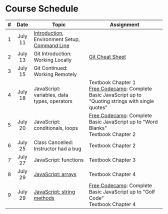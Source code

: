 # Course Schedule

| # |Date   | Topic  | Assignment  |
|:---:|:---:|---|---|
| 1 | July 11  | [Introduction](http://slides.com/aaronrobinson-1/introduction), Environment Setup, [Command Line](http://slides.com/aaronrobinson-1/intro-to-the-mac)  |   |
| 2 | July 13  | Git Introduction: Working Locally | [Git Cheat Sheet](https://education.github.com/git-cheat-sheet-education.pdf)|
| 3 | July 15  | Git Continued: Working Remotely  | |
| 4 | July 18  | JavaScript: variables, data types, operators | Textbook Chapter 1 <br/>[Free Codecamp](https://www.freecodecamp.com/challenges/comment-your-javascript-code): Complete Basic JavaScript up to "Quoting strings with single quotes"|
| 5 | July 20  | JavaScript: conditionals, loops | [Free Codecamp](https://www.freecodecamp.com/challenges/comment-your-javascript-code): Complete Basic JavaScript up to "Word Blanks" <br/> Textbook Chapter 2 |
| 6 | July 25  | Class Cancelled: Instructor had a bug | Textbook Chapter 2 |
| 7 | July 27  | JavaScript: functions | Textbook Chapter 3 |
| 8 | July 29  | [JavaScript: arrays](http://slides.com/aaronrobinson-1/javascript-array-methods) | Textbook Chapter 4 |
| 9 | July 29  | [JavaScript: string methods](http://slides.com/aaronrobinson-1/javascript-string-methods) | [Free Codecamp](https://www.freecodecamp.com/challenges/comment-your-javascript-code): Complete Basic JavaScript up to "Golf Code" <br/> Textbook Chapter 4 |
